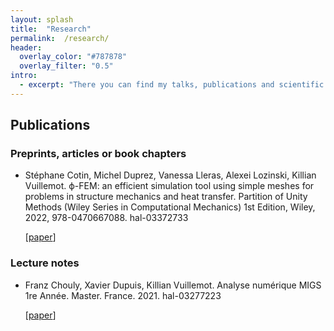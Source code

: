 ```yaml
---
layout: splash 
title:  "Research" 
permalink:  /research/ 
header:
  overlay_color: "#787878"
  overlay_filter: "0.5"
intro:
  - excerpt: "There you can find my talks, publications and scientific communication in general even if they are few in number."
---
```



## Publications 

### Preprints, articles or book chapters

* Stéphane Cotin, Michel Duprez, Vanessa Lleras, Alexei Lozinski, Killian Vuillemot. ϕ-FEM: an efficient simulation tool using simple meshes for problems in structure mechanics and heat transfer.
Partition of Unity Methods (Wiley Series in Computational Mechanics) 1st Edition, Wiley, 2022,
978-0470667088. hal-03372733 

  \[[paper](https://hal.archives-ouvertes.fr/hal-03372733)]

### Lecture notes

* Franz Chouly, Xavier Dupuis, Killian Vuillemot. Analyse numérique MIGS 1re Année. Master.
France. 2021. hal-03277223

  \[[paper](https://hal.archives-ouvertes.fr/hal-03372733)]